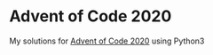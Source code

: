 # Advent of Code 2020

My solutions for [Advent of Code 2020](https://adventofcode.com/2020/) using Python3
